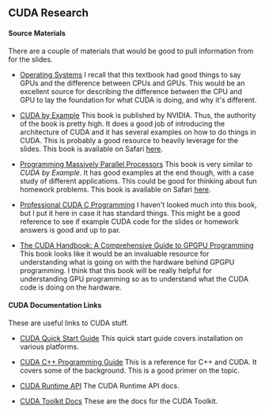## CUDA Research

#### Source Materials

There are a couple of materials that would be good to pull information from
for the slides. 

* [Operating Systems](https://amzn.to/2SYYpNI)
I recall that this textbook had good things to say GPUs and the difference 
between CPUs and GPUs. This would be an excellent source for describing the 
difference between the CPU and GPU to lay the foundation for what CUDA is doing,
and why it's different.

* [CUDA by Example](https://amzn.to/2I0lXLY)
This book is published by NVIDIA. Thus, the authority of the book is pretty 
high. It does a good job of introducing the architecture of CUDA and it has
several examples on how to do things in CUDA. This is probably a good resource
to heavily leverage for the slides. This book is available on Safari 
[here](https://bit.ly/2Iap1Fr).

* [Programming Massively Parallel Processors](https://amzn.to/2Prm5YV)
This book is very similar to *CUDA by Example*. It has good examples at the end
though, with a case study of different applications. This could be good for 
thinking about fun homework problems. This book is available on Safari 
[here](https://bit.ly/391jkVP). 

* [Professional CUDA C Programming](https://bit.ly/2HWxWtP)
I haven't looked much into this book, but I put it here in case it has 
standard things. This might be a good reference to see if example CUDA code
for the slides or homework answers is good and up to par.

* [The CUDA Handbook: A Comprehensive Guide to GPGPU Programming](https://bit.ly/2w46l7s)
This book looks like it would be an invaluable resource for understanding what
is going on with the hardware behind GPGPU programming. I think that this
book will be really helpful for understanding GPU programming so as to 
understand what the CUDA code is doing on the hardware.

#### CUDA Documentation Links

These are useful links to CUDA stuff. 

* [CUDA Quick Start Guide](https://docs.nvidia.com/cuda/cuda-quick-start-guide/index.html)
This quick start guide covers installation on various platforms.

* [CUDA C++ Programming Guide](https://bit.ly/3860pYB)
This is a reference for C++ and CUDA. It covers some of the background. This 
is a good primer on the topic.

* [CUDA Runtime API](https://docs.nvidia.com/cuda/cuda-runtime-api/index.html)
The CUDA Runtime API docs.

* [CUDA Toolkit Docs](https://docs.nvidia.com/cuda/archive/8.0/)
These are the docs for the CUDA Toolkit. 
